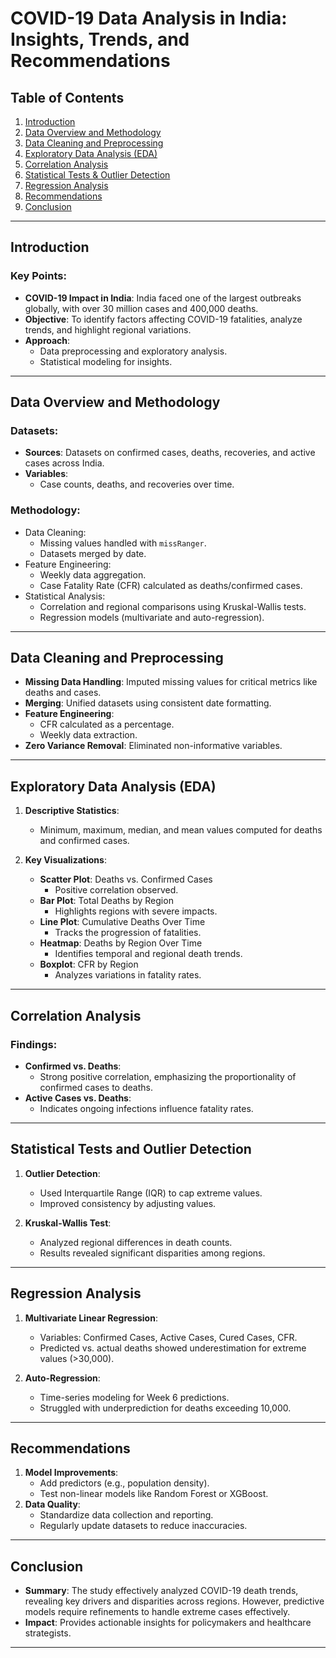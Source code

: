 # COVID-19 Data Analysis in India: Insights, Trends, and Recommendations

## Table of Contents
1. [Introduction](#introduction)
2. [Data Overview and Methodology](#data-overview-and-methodology)
3. [Data Cleaning and Preprocessing](#data-cleaning-and-preprocessing)
4. [Exploratory Data Analysis (EDA)](#exploratory-data-analysis-eda)
5. [Correlation Analysis](#correlation-analysis)
6. [Statistical Tests & Outlier Detection](#statistical-tests-and-outlier-detection)
7. [Regression Analysis](#regression-analysis)
8. [Recommendations](#recommendations)
9. [Conclusion](#conclusion)

---

## Introduction
### Key Points:
- **COVID-19 Impact in India**: India faced one of the largest outbreaks globally, with over 30 million cases and 400,000 deaths.
- **Objective**: To identify factors affecting COVID-19 fatalities, analyze trends, and highlight regional variations.
- **Approach**: 
  - Data preprocessing and exploratory analysis.
  - Statistical modeling for insights.



---

## Data Overview and Methodology
### Datasets:
- **Sources**: Datasets on confirmed cases, deaths, recoveries, and active cases across India.
- **Variables**: 
  - Case counts, deaths, and recoveries over time.

### Methodology:
- Data Cleaning:
  - Missing values handled with `missRanger`.
  - Datasets merged by date.
- Feature Engineering:
  - Weekly data aggregation.
  - Case Fatality Rate (CFR) calculated as deaths/confirmed cases.
- Statistical Analysis:
  - Correlation and regional comparisons using Kruskal-Wallis tests.
  - Regression models (multivariate and auto-regression).


---

## Data Cleaning and Preprocessing
- **Missing Data Handling**: Imputed missing values for critical metrics like deaths and cases.
- **Merging**: Unified datasets using consistent date formatting.
- **Feature Engineering**:
  - CFR calculated as a percentage.
  - Weekly data extraction.
- **Zero Variance Removal**: Eliminated non-informative variables.


---

## Exploratory Data Analysis (EDA)
1. **Descriptive Statistics**:
   - Minimum, maximum, median, and mean values computed for deaths and confirmed cases.

2. **Key Visualizations**:
   - **Scatter Plot**: Deaths vs. Confirmed Cases
     - Positive correlation observed.
   - **Bar Plot**: Total Deaths by Region
     - Highlights regions with severe impacts.
   - **Line Plot**: Cumulative Deaths Over Time
     - Tracks the progression of fatalities.
   - **Heatmap**: Deaths by Region Over Time
     - Identifies temporal and regional death trends.
   - **Boxplot**: CFR by Region
     - Analyzes variations in fatality rates.

---

## Correlation Analysis
### Findings:
- **Confirmed vs. Deaths**:
  - Strong positive correlation, emphasizing the proportionality of confirmed cases to deaths.
- **Active Cases vs. Deaths**:
  - Indicates ongoing infections influence fatality rates.


---

## Statistical Tests and Outlier Detection
1. **Outlier Detection**:
   - Used Interquartile Range (IQR) to cap extreme values.
   - Improved consistency by adjusting values.


2. **Kruskal-Wallis Test**:
   - Analyzed regional differences in death counts.
   - Results revealed significant disparities among regions.

---

## Regression Analysis
1. **Multivariate Linear Regression**:
   - Variables: Confirmed Cases, Active Cases, Cured Cases, CFR.
   - Predicted vs. actual deaths showed underestimation for extreme values (>30,000).


2. **Auto-Regression**:
   - Time-series modeling for Week 6 predictions.
   - Struggled with underprediction for deaths exceeding 10,000.


---

## Recommendations
1. **Model Improvements**:
   - Add predictors (e.g., population density).
   - Test non-linear models like Random Forest or XGBoost.
2. **Data Quality**:
   - Standardize data collection and reporting.
   - Regularly update datasets to reduce inaccuracies.


---

## Conclusion
- **Summary**: The study effectively analyzed COVID-19 death trends, revealing key drivers and disparities across regions. However, predictive models require refinements to handle extreme cases effectively.
- **Impact**: Provides actionable insights for policymakers and healthcare strategists.


---
